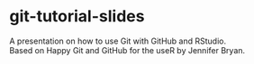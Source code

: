 # git-tutorial-slides
A presentation on how to use Git with GitHub and RStudio.  
Based on Happy Git and GitHub for the useR by Jennifer Bryan.
